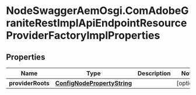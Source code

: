 # NodeSwaggerAemOsgi.ComAdobeGraniteRestImplApiEndpointResourceProviderFactoryImplProperties

## Properties
Name | Type | Description | Notes
------------ | ------------- | ------------- | -------------
**providerRoots** | [**ConfigNodePropertyString**](ConfigNodePropertyString.md) |  | [optional] 


